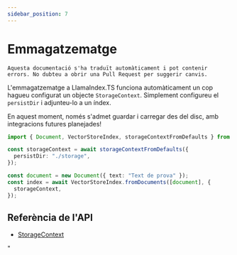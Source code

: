 ```yaml
---
sidebar_position: 7
---
```


# Emmagatzematge

`Aquesta documentació s'ha traduït automàticament i pot contenir errors. No dubteu a obrir una Pull Request per suggerir canvis.`

L'emmagatzematge a LlamaIndex.TS funciona automàticament un cop hagueu configurat un objecte `StorageContext`. Simplement configureu el `persistDir` i adjunteu-lo a un índex.

En aquest moment, només s'admet guardar i carregar des del disc, amb integracions futures planejades!

```typescript
import { Document, VectorStoreIndex, storageContextFromDefaults } from "./src";

const storageContext = await storageContextFromDefaults({
  persistDir: "./storage",
});

const document = new Document({ text: "Text de prova" });
const index = await VectorStoreIndex.fromDocuments([document], {
  storageContext,
});
```

## Referència de l'API

- [StorageContext](../../api/interfaces/StorageContext.md)

"
